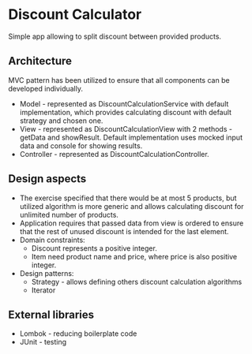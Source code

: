 # Discount Calculator
Simple app allowing to split discount between provided products.

## Architecture
MVC pattern has been utilized to ensure that all components can be developed individually.
* Model - represented as DiscountCalculationService with default implementation, which provides calculating discount with default strategy and chosen one.
* View - represented as DiscountCalculationView with 2 methods - getData and showResult. Default implementation uses mocked input data and console for showing results.
* Controller - represented as DiscountCalculationController.

## Design aspects
* The exercise specified that there would be at most 5 products, but utilized algorithm is more generic and allows calculating discount for unlimited number of products.
* Application requires that passed data from view is ordered to ensure that the rest of unused discount is intended for the last element.
* Domain constraints:
  * Discount represents a positive integer.
  * Item need product name and price, where price is also positive integer.
* Design patterns:
  * Strategy - allows defining others discount calculation algorithms
  * Iterator

## External libraries
* Lombok - reducing boilerplate code
* JUnit - testing